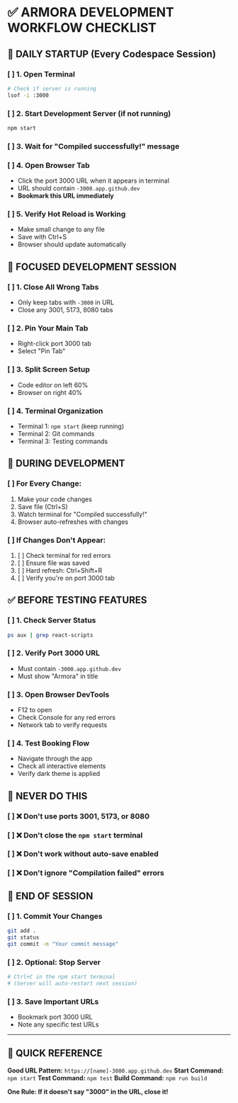 # ✅ ARMORA DEVELOPMENT WORKFLOW CHECKLIST

## 🚀 DAILY STARTUP (Every Codespace Session)

### [ ] 1. Open Terminal
```bash
# Check if server is running
lsof -i :3000
```

### [ ] 2. Start Development Server (if not running)
```bash
npm start
```

### [ ] 3. Wait for "Compiled successfully!" message

### [ ] 4. Open Browser Tab
- Click the port 3000 URL when it appears in terminal
- URL should contain `-3000.app.github.dev`
- **Bookmark this URL immediately**

### [ ] 5. Verify Hot Reload is Working
- Make small change to any file
- Save with Ctrl+S
- Browser should update automatically

## 🎯 FOCUSED DEVELOPMENT SESSION

### [ ] 1. Close All Wrong Tabs
- Only keep tabs with `-3000` in URL
- Close any 3001, 5173, 8080 tabs

### [ ] 2. Pin Your Main Tab
- Right-click port 3000 tab
- Select "Pin Tab"

### [ ] 3. Split Screen Setup
- Code editor on left 60%
- Browser on right 40%

### [ ] 4. Terminal Organization
- Terminal 1: `npm start` (keep running)
- Terminal 2: Git commands
- Terminal 3: Testing commands

## 🔄 DURING DEVELOPMENT

### [ ] For Every Change:
1. Make your code changes
2. Save file (Ctrl+S)
3. Watch terminal for "Compiled successfully!"
4. Browser auto-refreshes with changes

### [ ] If Changes Don't Appear:
1. [ ] Check terminal for red errors
2. [ ] Ensure file was saved
3. [ ] Hard refresh: Ctrl+Shift+R
4. [ ] Verify you're on port 3000 tab

## ✅ BEFORE TESTING FEATURES

### [ ] 1. Check Server Status
```bash
ps aux | grep react-scripts
```

### [ ] 2. Verify Port 3000 URL
- Must contain `-3000.app.github.dev`
- Must show "Armora" in title

### [ ] 3. Open Browser DevTools
- F12 to open
- Check Console for any red errors
- Network tab to verify requests

### [ ] 4. Test Booking Flow
- Navigate through the app
- Check all interactive elements
- Verify dark theme is applied

## 🚫 NEVER DO THIS

### [ ] ❌ Don't use ports 3001, 5173, or 8080
### [ ] ❌ Don't close the `npm start` terminal
### [ ] ❌ Don't work without auto-save enabled
### [ ] ❌ Don't ignore "Compilation failed" errors

## 📝 END OF SESSION

### [ ] 1. Commit Your Changes
```bash
git add .
git status
git commit -m "Your commit message"
```

### [ ] 2. Optional: Stop Server
```bash
# Ctrl+C in the npm start terminal
# (Server will auto-restart next session)
```

### [ ] 3. Save Important URLs
- Bookmark port 3000 URL
- Note any specific test URLs

---

## 🎯 QUICK REFERENCE

**Good URL Pattern:** `https://[name]-3000.app.github.dev`
**Start Command:** `npm start`
**Test Command:** `npm test`
**Build Command:** `npm run build`

**One Rule: If it doesn't say "3000" in the URL, close it!**